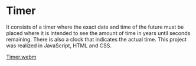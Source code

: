 # Timer
It consists of a timer where the exact date and time of the future must be placed where it is intended to see the amount of time in years until seconds remaining.
There is also a clock that indicates the actual time. 
This project was realized in JavaScript, HTML and CSS.

[Timer.webm](https://user-images.githubusercontent.com/107824361/211951990-864008b7-d499-46c8-ae4c-02f462c77acd.webm)


